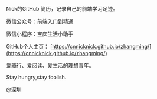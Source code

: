 

Nick的GitHub 简历，记录自己的前端学习足迹。

  微信公众号：前端入门到精通

  微信小程序：宝庆生活小助手

  GitHub个人主页： [https://cnnicknick.github.io/zhangming/](https://cnnicknick.github.io/zhangming/)

  爱骑行、爱阅读、爱生活的理想青年。

  Stay hungry,stay foolish.

  @深圳

